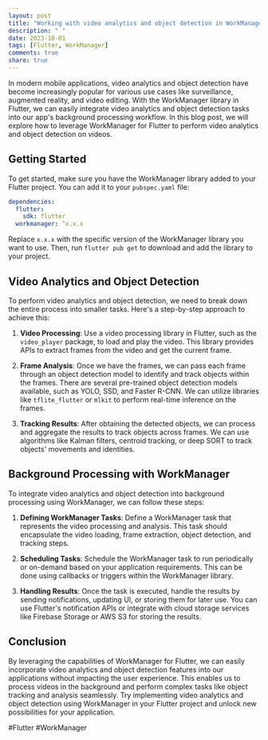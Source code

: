 ```yaml
---
layout: post
title: "Working with video analytics and object detection in WorkManager for Flutter"
description: " "
date: 2023-10-01
tags: [Flutter, WorkManager]
comments: true
share: true
---
```


In modern mobile applications, video analytics and object detection have become increasingly popular for various use cases like surveillance, augmented reality, and video editing. With the WorkManager library in Flutter, we can easily integrate video analytics and object detection tasks into our app's background processing workflow. In this blog post, we will explore how to leverage WorkManager for Flutter to perform video analytics and object detection on videos.

## Getting Started

To get started, make sure you have the WorkManager library added to your Flutter project. You can add it to your `pubspec.yaml` file:

```yaml
dependencies:
  flutter:
    sdk: flutter
  workmanager: ^x.x.x
```

Replace `x.x.x` with the specific version of the WorkManager library you want to use. Then, run `flutter pub get` to download and add the library to your project.

## Video Analytics and Object Detection

To perform video analytics and object detection, we need to break down the entire process into smaller tasks. Here's a step-by-step approach to achieve this:

1. **Video Processing**: Use a video processing library in Flutter, such as the `video_player` package, to load and play the video. This library provides APIs to extract frames from the video and get the current frame.

2. **Frame Analysis**: Once we have the frames, we can pass each frame through an object detection model to identify and track objects within the frames. There are several pre-trained object detection models available, such as YOLO, SSD, and Faster R-CNN. We can utilize libraries like `tflite_flutter` or `mlkit` to perform real-time inference on the frames.

3. **Tracking Results**: After obtaining the detected objects, we can process and aggregate the results to track objects across frames. We can use algorithms like Kalman filters, centroid tracking, or deep SORT to track objects' movements and identities.

## Background Processing with WorkManager

To integrate video analytics and object detection into background processing using WorkManager, we can follow these steps:

1. **Defining WorkManager Tasks**: Define a WorkManager task that represents the video processing and analysis. This task should encapsulate the video loading, frame extraction, object detection, and tracking steps.

2. **Scheduling Tasks**: Schedule the WorkManager task to run periodically or on-demand based on your application requirements. This can be done using callbacks or triggers within the WorkManager library.

3. **Handling Results**: Once the task is executed, handle the results by sending notifications, updating UI, or storing them for later use. You can use Flutter's notification APIs or integrate with cloud storage services like Firebase Storage or AWS S3 for storing the results.

## Conclusion

By leveraging the capabilities of WorkManager for Flutter, we can easily incorporate video analytics and object detection features into our applications without impacting the user experience. This enables us to process videos in the background and perform complex tasks like object tracking and analysis seamlessly. Try implementing video analytics and object detection using WorkManager in your Flutter project and unlock new possibilities for your application.

#Flutter #WorkManager